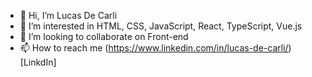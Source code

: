 - 👋 Hi, I’m Lucas De Carli
- 👀 I’m interested in HTML, CSS, JavaScript, React, TypeScript, Vue.js
- 💞️ I’m looking to collaborate on Front-end
- 📫 How to reach me (https://www.linkedin.com/in/lucas-de-carli/)[LinkdIn]


